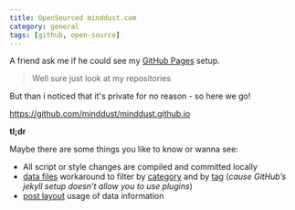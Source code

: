 ```yaml
---
title: OpenSourced minddust.com
category: general
tags: [github, open-source]
---
```


A friend ask me if he could see my [GitHub Pages](http://pages.github.com/) setup.

> Well sure just look at my repositories

But than i noticed that it's private for no reason - so here we go!

https://github.com/minddust/minddust.github.io


**tl;dr**

Maybe there are some things you like to know or wanna see:

* All script or style changes are compiled and committed locally
* [data files](https://github.com/minddust/minddust.github.io/blob/master/_data) workaround to filter by [category](https://github.com/minddust/minddust.github.io/blob/master/_layouts/blog_by_category.html) and by [tag](https://github.com/minddust/minddust.github.io/blob/master/_layouts/blog_by_tag.html) (*cause GitHub’s jekyll setup doesn’t allow you to use plugins*)
* [post layout](https://github.com/minddust/minddust.github.io/blob/master/_layouts/post.html) usage of data information
